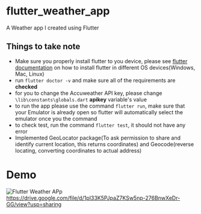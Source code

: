 # flutter_weather_app

A Weather app I created using Flutter

## Things to take note

- Make sure you properly install flutter to you device, please see [flutter documentation](https://docs.flutter.dev/get-started/install) on how to install flutter in different OS devices(Windows, Mac, Linux)
- run `flutter doctor -v` and make sure all of the requirements are **checked**
- for you to change the Accuweather API key, please change `\lib\constants\globals.dart` **apikey** variable's value
- to run the app please use the command `flutter run`, make sure that your Emulator is already open so flutter will automatically select the emulator once you the command
- to check test, run the command `flutter test`, it should not have any error
- Implemented GeoLocator package(To ask permission to share and identify current location, this returns coordinates) and Geocode(reverse locating, converting coordinates to actual address)

# Demo

![Flutter Weather APp](https://drive.google.com/file/d/1pI33K5PJpaZ7KSw5np-276BnwXeDr-GG/view?usp=sharing)
https://drive.google.com/file/d/1pI33K5PJpaZ7KSw5np-276BnwXeDr-GG/view?usp=sharing
